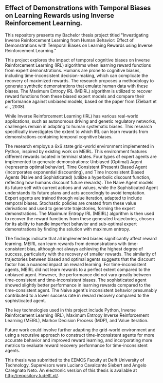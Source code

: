 ## Effect of Demonstrations with Temporal Biases on Learning Rewards using Inverse Reinforcement Learning.

This repository presents my Bachelor thesis project titled "Investigating Inverse Reinforcement Learning from Human Behavior: Effect of Demonstrations with Temporal Biases on Learning Rewards using Inverse Reinforcement Learning."

This project explores the impact of temporal cognitive biases on Inverse Reinforcement Learning (IRL) algorithms when learning reward functions from expert demonstrations. Humans are prone to cognitive biases, including time-inconsistent decision-making, which can complicate the recovery of maximized rewards. The research proposes a methodology to generate synthetic demonstrations that emulate human data with these biases. The Maximum Entropy IRL (MEIRL) algorithm is utilized to recover reward functions from these biased expert models and compare their performance against unbiased models, based on the paper from (Ziebart et al., 2008).

While Inverse Reinforcement Learning (IRL) has various real-world applications, such as autonomous driving and genetic regulatory networks, challenges remain in adapting to human systematic biases. This research specifically investigates the extent to which IRL can learn rewards from demonstrations containing temporal cognitive biases.

The research employs a 6x6 state grid-world environment implemented in Python, inspired by existing work on MEIRL. This environment features different rewards located in terminal states. Four types of expert agents are implemented to generate demonstrations: Unbiased (Optimal) Agent (represents optimal behavior), Time Consistent (Present) Biased Agent (incorporates exponential discounting), and Time Inconsistent Biased Agents (Naive and Sophisticated) (utilize a hyperbolic discount function, reflecting how humans discount future rewards). The Naive Agent models its future self with current actions and values, while the Sophisticated Agent understands its future plans and acts accordingly to avoid temptation. Expert agents are trained through value iteration, adapted to include temporal biases. Stochastic policies are created from these value derivations and used to generate trajectories, forming the expert demonstrations. The Maximum Entropy IRL (MEIRL) algorithm is then used to recover the reward functions from these generated trajectories, chosen for its ability to handle imperfect behavior and sub-optimal expert demonstrations by finding the solution with maximum entropy.

The findings indicate that all implemented biases significantly affect reward learning. MEIRL can learn rewards from demonstrations with time-consistent bias, although not always achieving the highest degree of success, particularly with the recovery of smaller rewards. The similarity of trajectories between biased and optimal agents suggests that the discount factor has a nuanced impact on reward learning. For time-inconsistent agents, MEIRL did not learn rewards to a perfect extent compared to the unbiased agent. However, the performance did not vary greatly between time-consistent and time-inconsistent biases. The sophisticated agent showed slightly better performance in learning rewards compared to the time-consistent agent. The Naive agent's inconsistent behavior presumably contributed to a lower success rate in reward recovery compared to the sophisticated agent.

The key technologies used in this project include Python, Inverse Reinforcement Learning (IRL), Maximum Entropy Inverse Reinforcement Learning (MEIRL), Markov Decision Process (MDP), and Value Iteration.

Future work could involve further adapting the grid-world environment and using a recursive approach to construct time-inconsistent agents for more accurate behavior and improved reward learning, and incorporating more metrics to evaluate reward recovery performance for time-inconsistent agents.

This thesis was submitted to the EEMCS Faculty at Delft University of Technology. Supervisors were Luciano Cavalcante Siebert and Angelo Caregnato Neto. An electronic version of this thesis is available at http://repository.tudelft.nl/.
